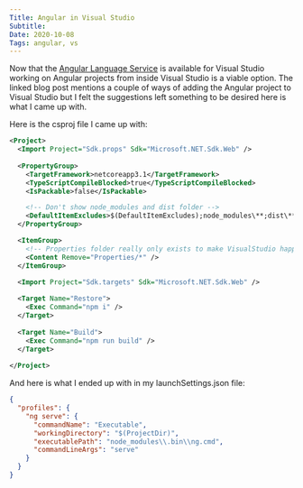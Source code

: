 ```yaml
---
Title: Angular in Visual Studio
Subtitle: 
Date: 2020-10-08
Tags: angular, vs
---
```


Now that the [Angular Language Service](https://devblogs.microsoft.com/visualstudio/angular-language-service-for-visual-studio/)
is available for Visual Studio working on Angular projects from inside Visual Studio is a viable option. The linked blog
post mentions a couple of ways of adding the Angular project to Visual Studio but I felt the suggestions left something
to be desired here is what I came up with.

<!--more-->

Here is the csproj file I came up with:

```xml
<Project>
  <Import Project="Sdk.props" Sdk="Microsoft.NET.Sdk.Web" />
  
  <PropertyGroup>
    <TargetFramework>netcoreapp3.1</TargetFramework>
    <TypeScriptCompileBlocked>true</TypeScriptCompileBlocked>
    <IsPackable>false</IsPackable>

    <!-- Don't show node_modules and dist folder -->
    <DefaultItemExcludes>$(DefaultItemExcludes);node_modules\**;dist\**</DefaultItemExcludes>
  </PropertyGroup>

  <ItemGroup>
    <!-- Properties folder really only exists to make VisualStudio happy. -->
    <Content Remove="Properties/*" />
  </ItemGroup>
  
  <Import Project="Sdk.targets" Sdk="Microsoft.NET.Sdk.Web" />

  <Target Name="Restore">
    <Exec Command="npm i" />
  </Target>
  
  <Target Name="Build">
    <Exec Command="npm run build" />
  </Target>
  
</Project>
```

And here is what I ended up with in my launchSettings.json file:

```json
{
  "profiles": {
    "ng serve": {
      "commandName": "Executable",
      "workingDirectory": "$(ProjectDir)",
      "executablePath": "node_modules\\.bin\\ng.cmd",
      "commandLineArgs": "serve"
    }
  }
}
```
